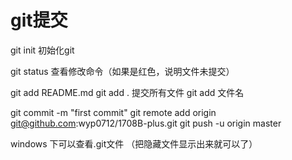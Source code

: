 # git提交

git init 初始化git

git status  查看修改命令（如果是红色，说明文件未提交）

git add README.md 
  git add . 提交所有文件
  git add 文件名

git commit -m "first commit"
git remote add origin git@github.com:wyp0712/1708B-plus.git
git push -u origin master


windows 下可以查看.git文件 （把隐藏文件显示出来就可以了）